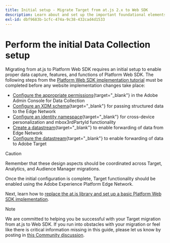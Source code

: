 ```yaml
---
title: Initial setup - Migrate Target from at.js 2.x to Web SDK
description: Learn about and set up the important foundational elements required for your Platform Web SDK implementation
exl-id: dbf9683b-1cfc-474a-9c38-432cad4d1533
---
```

# Perform the initial Data Collection setup

Migrating from at.js to Platform Web SDK requires an initial setup to enable proper data capture, features, and functions of Platform Web SDK. The following steps from the [Platform Web SDK implementation tutorial](https://experienceleague.adobe.com/docs/platform-learn/implement-web-sdk/overview.html) must be completed before any website implementation changes take place: 

- [Configure the appropriate permissions](https://experienceleague.adobe.com/en/docs/platform-learn/implement-web-sdk/overview#prerequisites){target="_blank"} in the Adobe Admin Console for Data Collection
- [Configure an XDM schema](https://experienceleague.adobe.com/docs/platform-learn/implement-web-sdk/initial-configuration/configure-schemas.html){target="_blank"} for passing structured data to the Edge Network  
- [Configure an identity namespace](https://experienceleague.adobe.com/docs/platform-learn/implement-web-sdk/initial-configuration/configure-identities.html){target="_blank"} for cross-device personalization and mbox3rdPartyId functionality 
- [Create a datastream](https://experienceleague.adobe.com/docs/platform-learn/implement-web-sdk/initial-configuration/configure-datastream.html){target="_blank"} to enable forwarding of data from Edge Network
- [Configure the datastream](https://experienceleague.adobe.com/docs/platform-learn/implement-web-sdk/applications-setup/setup-target.html#configure-the-datastream){target="_blank"} to enable forwarding of data to Adobe Target

>[!CAUTION]
>
>Remember that these design aspects should be coordinated across Target, Analytics, and Audience Manager migrations.

Once the initial configuration is complete, Target functionality should be enabled using the Adobe Experience Platform Edge Network.

Next, learn how to [replace the at.js library and set up a basic Platform Web SDK implementation](replace-library.md).

>[!NOTE]
>
>We are committed to helping you be successful with your Target migration from at.js to Web SDK. If you run into obstacles with your migration or feel like there is critical information missing in this guide, please let us know by posting in [this Community discussion](https://experienceleaguecommunities.adobe.com/t5/adobe-experience-platform-data/tutorial-discussion-migrate-target-from-at-js-to-web-sdk/m-p/575587#M463).
